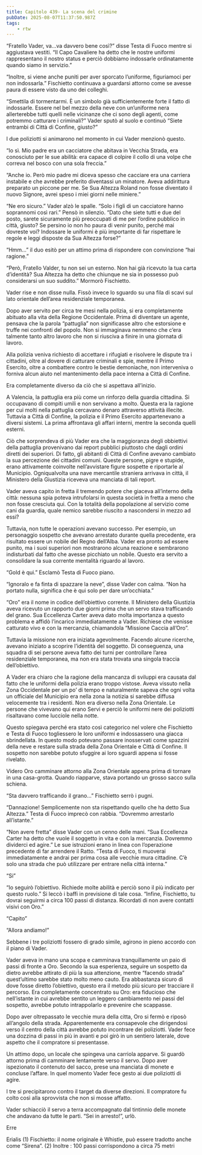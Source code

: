 ```yaml
---
title: Capitolo 439- La scena del crimine
pubDate: 2025-08-07T11:37:50.987Z
tags:
    - rtw
---
```







“Fratello Vader, va...va davvero bene così?” disse Testa di Fuoco mentre si aggiustava vestiti. “Il Capo Cavaliere ha detto che le nostre uniformi rappresentano il nostro status e perciò dobbiamo indossarle ordinatamente quando siamo in servizio.”


“Inoltre, si viene anche puniti per aver sporcato l’uniforme, figuriamoci per non indossarla.” Fischietto continuava a guardarsi attorno come se avesse paura di essere visto da uno dei colleghi.


“Smettila di tormentarmi. È un simbolo già sufficientemente forte il fatto di  indossarle. Essere nel bel mezzo della neve con un’uniforme nera allerterebbe tutti quelli nelle vicinanze che ci sono degli agenti, come potremmo catturare i criminali?” Vader sputò al suolo e continuò “Siete entrambi di Città di Confine, giusto?”


I due poliziotti si animarono nel momento in cui Vader menzionò questo.


“Io sì. Mio padre era un cacciatore che abitava in Vecchia Strada, era conosciuto per le sue abilità: era capace di colpire il collo di una volpe che correva nel bosco con una sola freccia.”


“Anche io. Però mio padre mi diceva spesso che cacciare era una carriera instabile e che avrebbe preferito diventassi un minatore. Aveva addirittura preparato un piccone per me. Se Sua Altezza Roland non fosse diventato il nuovo Signore, avrei speso i miei giorni nelle miniere.”


“Ne ero sicuro.” Vader alzò le spalle. “Solo i figli di un cacciatore hanno soprannomi così rari.” Pensò in silenzio. “Dato che siete tutti e due del posto, sarete sicuramente più preoccupati di me per l’ordine pubblico in città, giusto? Se persino io non ho paura di venir punito, perché mai dovreste voi? Indossare le uniformi è più importante di far rispettare le regole e leggi disposte da Sua Altezza forse?”


“Hmm...” il duo esitò per un attimo prima di rispondere con convinzione “hai ragione.”


“Però, Fratello Valder, tu non sei un esterno. Non hai già ricevuto la tua carta d’identità? Sua Altezza ha detto che chiunque ne sia in possesso può considerarsi un suo suddito.” Mormorò Fischietto.


Vader rise e non disse nulla. Fissò invece lo sguardo su una fila di scavi sul lato orientale dell’area residenziale temporanea.


Dopo aver servito per circa tre mesi nella polizia, si era completamente abituato alla vita della Regione Occidentale. Prima di diventare un agente, pensava che la parola “pattuglia” non significasse altro che estorsione e truffe nei confronti del popolo. Non si immaginava nemmeno che c’era talmente tanto altro lavoro che non si riusciva a finire in una giornata di lavoro.


Alla polizia veniva richiesto di accettare i rifugiati e risolvere le dispute tra i cittadini, oltre al dovere di catturare criminali e spie, mentre il Primo Esercito, oltre a combattere contro le bestie demoniache, non interveniva o forniva alcun aiuto nel mantenimento della pace interna a Città di Confine.


Era completamente diverso da ciò che si aspettava all’inizio.


A Valencia, la pattuglia era più come un rinforzo della guardia cittadina. Si occupavano di compiti umili e non servivano a molto. Questa era la ragione per cui molti nella pattuglia cercavano denaro attraverso attività illecite. Tuttavia a Città di Confine, la polizia e il Primo Esercito appartenevano a diversi sistemi. La prima affrontava gli affari interni, mentre la seconda quelli esterni.


Ciò che sorprendeva di più Vader era che la maggioranza degli obbiettivi della pattuglia provenivano dai report pubblici piuttosto che dagli ordini diretti dei superiori. Di fatto, gli abitanti di Città di Confine avevano cambiato la sua percezione dei cittadini comuni. Queste persone, pigre e stupide, erano attivamente coinvolte nell’avvistare figure sospette e riportarle al Municipio. Ogniqualvolta una nave mercantile straniera arrivava in città, il Ministero della Giustizia riceveva una manciata di tali report.


Vader aveva capito in fretta il tremendo potere che giaceva all’interno della città: nessuna spia poteva intrufolarsi in questa società in fretta a meno che non fosse cresciuta qui. Con la totalità della popolazione al servizio come cani da guardia, quale nemico sarebbe riuscito a nascondersi in mezzo ad essi?


Tuttavia, non tutte le operazioni avevano successo. Per esempio, un personaggio sospetto che avevano arrestato durante quella precedente, era risultato essere un nobile del Regno dell’Alba. Vader era pronto ad essere punito, ma i suoi superiori non mostrarono alcuna reazione e sembrarono indisturbati dal fatto che avesse picchiato un nobile. Questo era servito a consolidare la sua corrente mentalità riguardo al lavoro.


“Gold è qui.” Esclamò Testa di Fuoco piano.


“Ignoralo e fa finta di spazzare la neve”, disse Vader con calma. “Non ha portato nulla, significa che è qui solo per dare un’occhiata.”


“Oro” era il nome in codice dell’obiettivo corrente. Il Ministero della Giustizia aveva ricevuto un rapporto due giorni prima che un servo stava trafficando del grano. Sua Eccellenza Carter aveva dato molta importanza a questo problema e affidò l’incarico immediatamente a Vader. Richiese che venisse catturato vivo e con la mercanzia, chiamandola “Missione Caccia all’Oro”.


Tuttavia la missione non era iniziata agevolmente. Facendo alcune ricerche, avevano iniziato a scoprire l’identità del soggetto. Di conseguenza, una squadra di sei persone aveva fatto dei turni per controllare l’area residenziale temporanea, ma non era stata trovata una singola traccia dell’obiettivo.


A Vader era chiaro che la ragione della mancanza di sviluppi era causata dal fatto che le uniformi della polizia erano troppo vistose. Aveva vissuto nella Zona Occidentale per un po’ di tempo e naturalmente sapeva che ogni volta un officiale del Municipio era nella zona la notizia si sarebbe diffusa velocemente tra i residenti. Non era diverso nella Zona Orientale. Le persone che vivevano qui erano Servi e perciò le uniformi nere dei poliziotti risaltavano come lucciole nella notte.


Questo spiegava perché era stato così categorico nel volere che Fischietto e Testa di Fuoco togliessero le loro uniformi e indossassero una giacca sbrindellata. In questo modo potevano passare inosservati come spazzini della neve e restare sulla strada della Zona Orientale e Città di Confine. Il sospetto non sarebbe potuto sfuggire ai loro sguardi appena si fosse rivelato.


Videro Oro camminare attorno alla Zona Orientale appena prima di tornare in una casa-grotta. Quando riapparve, stava portando un grosso sacco sulla schiena.


“Sta davvero trafficando il grano...” Fischietto serrò i pugni.


“Dannazione! Semplicemente non sta rispettando quello che ha detto Sua Altezza.” Testa di Fuoco imprecò con rabbia. “Dovremmo arrestarlo all’istante.”


“Non avere fretta” disse Vader con un cenno delle mani. “Sua Eccellenza Carter ha detto che vuole il soggetto in vita e con la mercanzia. Dovremmo dividerci ed agire.” Le sue istruzioni erano in linea con l’operazione precedente di far arrendere il Ratto. “Testa di Fuoco, ti muoverai immediatamente e andrai per prima cosa alle vecchie mura cittadine. C’è solo una strada che può utilizzare per entrare nella città interna.”


“Si”


“Io seguirò l’obiettivo. Richiede molte abilità e perciò sono il più indicato per questo ruolo.” Si leccò i baffi in previsione di tale cosa. “Infine, Fischietto, tu dovrai seguirmi a circa 100 passi di distanza. Ricordati di non avere contatti visivi con Oro.”


“Capito”


“Allora andiamo!”


Sebbene i tre poliziotti fossero di grado simile, agirono in pieno accordo con il piano di Vader.


Vader aveva in mano una scopa e camminava tranquillamente un paio di passi di fronte a Oro. Secondo la sua esperienza, seguire un sospetto da dietro avrebbe attirato di più la sua attenzione, mentre “facendo strada” quest’ultimo sarebbe stato molto meno cauto. Era abbastanza sicuro di dove fosse diretto l’obiettivo, questo era il metodo più sicuro per tracciare il percorso. Era completamente concentrato su Oro: era fiducioso che nell’istante in cui avrebbe sentito un leggero cambiamento nei passi del sospetto, avrebbe potuto intrappolarlo e prevenire che scappasse.


Dopo aver oltrepassato le vecchie mura della citta, Oro si fermò e riposò all’angolo della strada. Apparentemente era consapevole che dirigendosi verso il centro della città avrebbe potuto incontrare dei poliziotti. Vader fece una dozzina di passi in più in avanti e poi girò in un sentiero laterale, dove aspetto che il compratore si presentasse.


Un attimo dopo, un locale che spingeva una carriola apparve. Si guardò attorno prima di camminare lentamente verso il servo. Dopo aver ispezionato il contenuto del sacco, prese una manciata di monete e concluse l’affare. In quel momento Vader fece gesto ai due poliziotti di agire.


I tre si precipitarono contro il target da diverse direzioni. Il compratore fu colto così alla sprovvista che non si mosse affatto.


Vader schiacciò il servo a terra accompagnato dal tintinnio delle monete che andavano da tutte le parti. “Sei in arresto!”, urlò.






Erre


 Erialis (1) Fischietto: il nome originale è Whistle, può essere tradotto anche come “Sirena”. (2) Inoltre : 100 passi corrispondono a circa 75 metri




                                


                                



